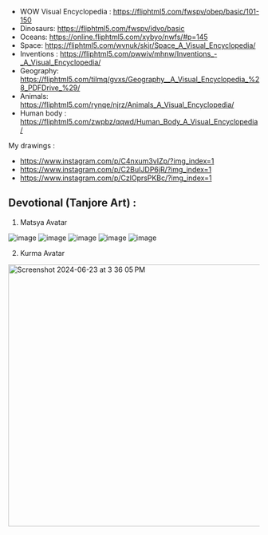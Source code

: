 - WOW Visual Encyclopedia : https://fliphtml5.com/fwspv/obep/basic/101-150
- Dinosaurs: https://fliphtml5.com/fwspv/idvo/basic
- Oceans: https://online.fliphtml5.com/xybyo/nwfs/#p=145
- Space: https://fliphtml5.com/wvnuk/skjr/Space_A_Visual_Encyclopedia/
- Inventions : https://fliphtml5.com/pwwiv/mhnw/Inventions_-_A_Visual_Encyclopedia/
- Geography: https://fliphtml5.com/tilmq/gvxs/Geography__A_Visual_Encyclopedia_%28_PDFDrive_%29/
- Animals: https://fliphtml5.com/rynqe/njrz/Animals_A_Visual_Encyclopedia/
- Human body : https://fliphtml5.com/zwpbz/qqwd/Human_Body_A_Visual_Encyclopedia/


My drawings : 
- https://www.instagram.com/p/C4nxum3vIZp/?img_index=1
- https://www.instagram.com/p/C2BuIJDP6jR/?img_index=1
- https://www.instagram.com/p/CzlOprsPKBc/?img_index=1


## Devotional (Tanjore Art) :

1. Matsya Avatar
   
![image](https://github.com/sreegithub19/drawings/assets/55496113/72d1df56-55a9-4459-9dc2-e4463b86d3ee)
![image](https://github.com/sreegithub19/drawings/assets/55496113/78d8db97-29f8-4b83-9289-b04bccff9341)
![image](https://github.com/sreegithub19/drawings/assets/55496113/ac1d33a2-6f65-45a8-8367-1e2922dab7bc)
![image](https://github.com/sreegithub19/drawings/assets/55496113/34da80a8-da70-45e2-b89e-0f556b1a95df)
![image](https://github.com/sreegithub19/drawings/assets/55496113/e14155c2-bb13-4eb4-881d-efb28d7d8452)


2. Kurma Avatar

<img width="526" alt="Screenshot 2024-06-23 at 3 36 05 PM" src="https://github.com/sreegithub19/drawings/assets/55496113/f4f90ec9-07a6-4b50-ac07-939827dda4e4">



